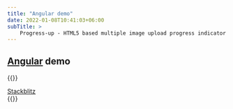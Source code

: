 ```yaml
---
title: "Angular demo"
date: 2022-01-08T10:41:03+06:00
subTitle: >
    Progress-up - HTML5 based multiple image upload progress indicator plugin demos
---
```



## [Angular](https://angular.io) demo

<!--
{{<rawhtml>}}
<div class="w-full">
<iframe
class="layout-frame"
src="https://stackblitz.com/edit/angular-ivy-pu628h?embed=1&file=src/app/app.component.ts"></iframe>
</div>
{{</rawhtml>}}
-->

{{<rawhtml>}}
<div class="flex justify-center">
<a href="https://angular-ivy-pu628h.stackblitz.io" class="bg-blue-200 rounded shadow-md text-black px-4 py-3 no-underline">Stackblitz </a>
</div>
{{</rawhtml>}}


